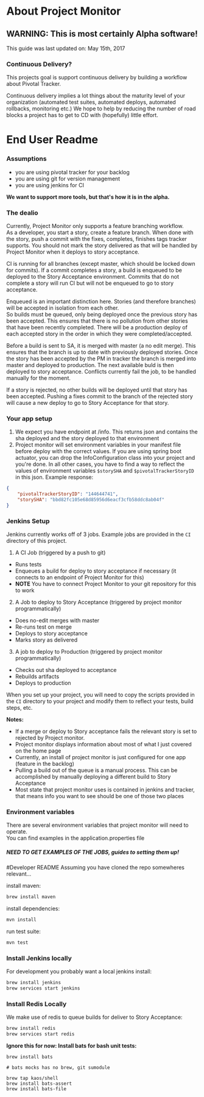 # About Project Monitor
## WARNING: This is most certainly Alpha software! 

This guide was last updated on: May 15th, 2017

### Continuous Delivery?
This projects goal is support continuous delivery by building a workflow about Pivotal Tracker.  

Continuous delivery implies a lot things about the maturity level of your organization (automated test suites, automated deploys, automated rollbacks, monitoring etc.)  We hope to help by reducing the number of road blocks a project has to get to CD with (hopefully) little effort.

# End User Readme
### Assumptions
* you are using pivotal tracker for your backlog
* you are using git for version management
* you are using jenkins for CI

**We want to support more tools, but that's how it is in the alpha.**

### The dealio
Currently, Project Monitor only supports a feature branching workflow.  
As a developer, you start a story, create a feature branch.  When done with the story, push a commit with the fixes, 
completes, finishes tags tracker supports.  You should not mark the  story delivered as that will be handled by Project 
Monitor when it deploys to story acceptance.

CI is running for all branches (except master, which should be locked down for commits).  If a commit completes a story, 
a build is enqueued to be deployed to the Story Acceptance environment.  Commits that do not complete a story will run CI 
but will not be enqueued to go to story acceptance.

Enqueued is an important distinction here.  Stories (and therefore branches) will be accepted in isolation from each other.  
So builds must be queued, only being deployed once the previous story has been accepted. This ensures that there is no 
pollution from other stories that have been recently completed.  There will be a production deploy of each accepted story 
in the order in which they were completed/accepted.

Before a build is sent to SA, it is merged with master (a no edit merge).  This ensures that the branch is up to date 
with previously deployed stories.  Once the story has been accepted by the PM in tracker the branch is merged into master 
and deployed to production.  The next available buld is then deployed to story acceptance.  Conflicts currently fail the 
job, to be handled manually for the moment.

If a story is rejected, no other builds will be deployed until that story has been accepted.  Pushing a fixes commit to 
the branch of the rejected story will cause a new deploy to go to Story Acceptance for that story.

### Your app setup
1. We expect you have endpoint at /info. This returns json and contains the sha deployed and the story deployed to that environment
1. Project monitor will set environment variables in your manifest file before deploy with the correct values.  If you are using spring boot actuator, you can drop the InfoConfiguration class into your project and you're done.
In all other cases, you have to find a way to reflect the values of environment variables `$storySHA` and `$pivotalTrackerStoryID` in this json.
Example response:
```json
{
    "pivotalTrackerStoryID": "144644741",
    "storySHA": "bbd82fc105e68d85956d6eacf3cfb58ddc8ab04f"
}
```

### Jenkins Setup
Jenkins currently works off of 3 jobs.  Example jobs are provided in the `CI` directory
of this project.
1. A CI Job (triggered by a push to git)
 * Runs tests
 * Enqueues a build for deploy to story acceptance if necessary (it connects to an
 endpoint of Project Monitor for this)
 * __NOTE__ You have to connect Project Monitor to your git repository for this to work
2. A Job to deploy to Story Acceptance (triggered by project monitor programmatically)
 * Does no-edit merges with master
 * Re-runs test on merge
 * Deploys to story acceptance
 * Marks story as delivered
3. A job to deploy to Production (triggered by project monitor programmatically)
 * Checks out sha deployed to acceptance
 * Rebuilds artifacts
 * Deploys to production

When you set up your project, you will need to copy the scripts 
provided in the `CI` directory to your project and modify them to 
reflect your tests, build steps, etc.  

**Notes:**
 * If a merge or deploy to Story acceptance fails the relevant story is set to rejected by Project monitor.
 * Project monitor displays information about most of what I just covered on the home page
 * Currently, an install of project monitor is just configured for one app (feature in the backlog)
 * Pulling a build out of the queue is a manual process. This can be accomplished by manually deploying a different build to
   Story Acceptance
 * Most state that project monitor uses is contained in jenkins and tracker, that means info you want to see should be one 
   of those two places
 
 
 

### Environment variables
There are several environment variables that project monitor will need to operate.  
You can find examples in the application.properties file


##### NEED TO GET EXAMPLES OF THE JOBS, guides to setting them up!

#Developer README
Assuming you have cloned the repo somewheres relevant...

install maven:
```bash
brew install maven
```

install dependencies:
```bash
mvn install
```

run test suite:
```bash
mvn test
```

### Install Jenkins locally
For development you probably want a local jenkins install:
```bash
brew install jenkins
brew services start jenkins
```

### Install Redis Locally
We make use of redis to queue builds for deliver to Story Acceptance:
```bash
brew install redis
brew services start redis
```

**Ignore this for now: Install bats for bash unit tests:**
```
brew install bats

# bats mocks has no brew, git sumodule

brew tap kaos/shell
brew install bats-assert
brew install bats-file
```